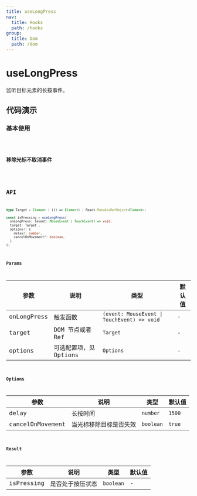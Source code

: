 ```yaml
---
title: useLongPress
nav:
  title: Hooks
  path: /hooks
group:
  title: Dom
  path: /dom
---
```


# useLongPress

<Tag lang="zh-CN" tags="ssr"></Tag>

监听目标元素的长按事件。

## 代码演示

### 基本使用

<code src="./demo/demo1.tsx"/>

### 移除光标不取消事件

<code src="./demo/demo2.tsx"/>

## API

```typescript
type Target = Element | (() => Element) | React.MutableRefObject<Element>;

const isPressing = useLongPress(
  onLongPress: (event: MouseEvent | TouchEvent) => void,
  target: Target ,
  options?: {
    delay?: number,
    cancelOnMovement?: boolean,
  }
);
```

### Params

| 参数    | 说明                                         | 类型                   | 默认值 |
|---------|----------------------------------------------|------------------------|--------|
| onLongPress | 触发函数  | `(event: MouseEvent \| TouchEvent) => void` | -      |
| target | DOM 节点或者 Ref  | `Target`  | - |
| options | 可选配置项，见 Options  | `Options` | - |

### Options
| 参数    | 说明                                         | 类型                   | 默认值 |
|---------|----------------------------------------------|------------------------|--------|
| delay | 长按时间 | `number` | `1500`
| cancelOnMovement | 当光标移除目标是否失效 | `boolean` | `true`


### Result
| 参数    | 说明                                         | 类型                   | 默认值 |
|---------|----------------------------------------------|------------------------|--------|
| isPressing |  是否处于按压状态 | `boolean` | -      |

